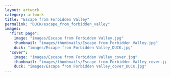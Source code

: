 ```yaml
---
layout: artwork
category: artwork
title: "Escape from Forbidden Valley"
permalink: "DUCK/escape_from_forbidden_valley"
images:
  "first page":
    image: "images/Escape from Forbidden Valley.jpg"
    thumbnail: "images/thumbnails/Escape from Forbidden Valley.jpg"
    duck: "images/Escape from Forbidden Valley_DUCK.jpg"
  "cover":
    image: "images/Escape from Forbidden Valley_cover.jpg"
    thumbnail: "images/thumbnails/Escape from Forbidden Valley_cover.jpg"
    duck: "images/Escape from Forbidden Valley_cover_DUCK.jpg"
---
```

